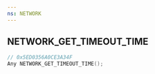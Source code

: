 ```yaml
---
ns: NETWORK
---
```

## NETWORK_GET_TIMEOUT_TIME

```c
// 0x5ED0356A0CE3A34F
Any NETWORK_GET_TIMEOUT_TIME();
```

